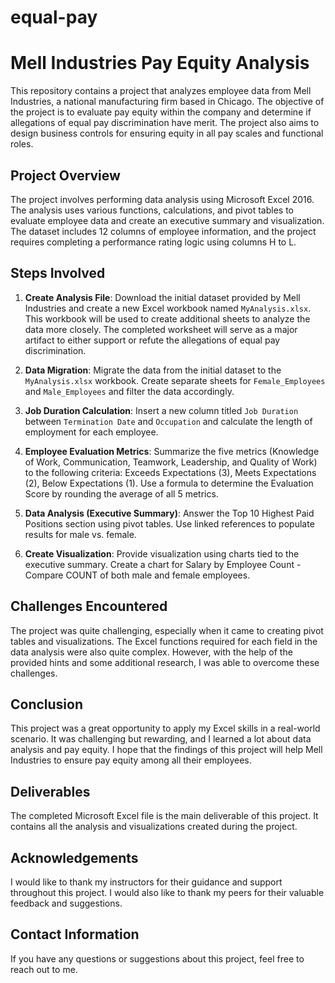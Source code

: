 # equal-pay
# Mell Industries Pay Equity Analysis

This repository contains a project that analyzes employee data from Mell Industries, a national manufacturing firm based in Chicago. The objective of the project is to evaluate pay equity within the company and determine if allegations of equal pay discrimination have merit. The project also aims to design business controls for ensuring equity in all pay scales and functional roles.

## Project Overview

The project involves performing data analysis using Microsoft Excel 2016. The analysis uses various functions, calculations, and pivot tables to evaluate employee data and create an executive summary and visualization. The dataset includes 12 columns of employee information, and the project requires completing a performance rating logic using columns H to L.

## Steps Involved

1. **Create Analysis File**: Download the initial dataset provided by Mell Industries and create a new Excel workbook named `MyAnalysis.xlsx`. This workbook will be used to create additional sheets to analyze the data more closely. The completed worksheet will serve as a major artifact to either support or refute the allegations of equal pay discrimination.

2. **Data Migration**: Migrate the data from the initial dataset to the `MyAnalysis.xlsx` workbook. Create separate sheets for `Female_Employees` and `Male_Employees` and filter the data accordingly.

3. **Job Duration Calculation**: Insert a new column titled `Job Duration` between `Termination Date` and `Occupation` and calculate the length of employment for each employee.

4. **Employee Evaluation Metrics**: Summarize the five metrics (Knowledge of Work, Communication, Teamwork, Leadership, and Quality of Work) to the following criteria: Exceeds Expectations (3), Meets Expectations (2), Below Expectations (1). Use a formula to determine the Evaluation Score by rounding the average of all 5 metrics.

5. **Data Analysis (Executive Summary)**: Answer the Top 10 Highest Paid Positions section using pivot tables. Use linked references to populate results for male vs. female.

6. **Create Visualization**: Provide visualization using charts tied to the executive summary. Create a chart for Salary by Employee Count - Compare COUNT of both male and female employees.

## Challenges Encountered

The project was quite challenging, especially when it came to creating pivot tables and visualizations. The Excel functions required for each field in the data analysis were also quite complex. However, with the help of the provided hints and some additional research, I was able to overcome these challenges.

## Conclusion

This project was a great opportunity to apply my Excel skills in a real-world scenario. It was challenging but rewarding, and I learned a lot about data analysis and pay equity. I hope that the findings of this project will help Mell Industries to ensure pay equity among all their employees.

## Deliverables

The completed Microsoft Excel file is the main deliverable of this project. It contains all the analysis and visualizations created during the project.

## Acknowledgements

I would like to thank my instructors for their guidance and support throughout this project. I would also like to thank my peers for their valuable feedback and suggestions.

## Contact Information

If you have any questions or suggestions about this project, feel free to reach out to me.
